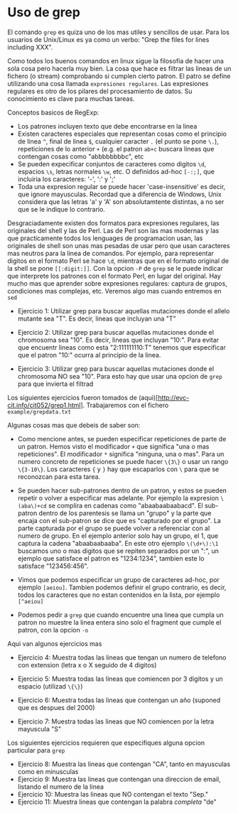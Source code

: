 Uso de grep
===========

El comando `grep` es quiza uno de los mas utiles y sencillos de usar. Para los
usuarios de Unix/Linux es ya como un verbo: "Grep the files for lines including
XXX".

Como todos los buenos comandos en linux sigue la filosofia de hacer una sola
cosa pero hacerla muy bien. La cosa que hace es filtrar las lineas de un
fichero (o stream) comprobando si cumplen cierto patron. El patro se define
utilizando una cosa llamada `expresiones regulares`. Las expresiones regulares
es otro de los pilares del procesamiento de datos. Su conocimiento es clave
para muchas tareas.

Conceptos basicos de RegExp:

* Los patrones incluyen texto que debe encontrarse en la linea
* Existen caracteres especiales que representan cosas como el principio de
  linea `^`, final de linea `$`, cualquier caracter `.` (el punto se pone
  `\.`), repeticiones de lo anterior `+` (e.g. el patron `ab+c` buscara lineas
  que contengan cosas como "abbbbbbbbc", etc
* Se pueden expecificar conjuntos de caracteres como digitos `\d`, espacios
  `\s`, letras normales `\w`, etc. O definidos ad-hoc `[-:;]`, que incluiria
  los caracteres: '-', ':' y ';'
* Toda una expresion regular se puede hacer 'case-insensitive' es decir, que
  ignore mayusculas. Recordad que a diferencia de Windows, Unix considera que
  las letras 'a' y 'A' son absolutamtente distintas, a no ser que se le
  indique lo contrario.

Desgraciadamente existen dos formatos para expresiones regulares, las
originales del shell y las de Perl. Las de Perl son las mas modernas y las que
practicamente todos los lenguages de programacion usan, las originales de shell
son unas mas pesadas de usar pero que usan caracteres mas neutros para la linea
de comandos. Por ejemplo, para representar digitos en el formato Perl se hace
`\d`, mientras que en el formato original de la shell se pone `[[:digit:]]`.
Con la opcion `-P` de `grep` se le puede indicar que interprete los patrones
con el formato Perl, en lugar del original. Hay mucho mas que aprender sobre
expresiones regulares: captura de grupos, condiciones mas complejas, etc.
Veremos algo mas cuando entremos en `sed`

* Ejercicio 1: Utilizar grep para buscar aquellas mutaciones donde el
  allelo mutante sea "T". Es decir, lineas que incluyan una "T"

* Ejercicio 2: Utilizar grep para buscar aquellas mutaciones donde el
  chromosoma sea "10". Es decir, lineas que incluyan "10:". Para evitar que
  encuentr lineas como esta "2:111111110:T" tenemos que especificar que el
  patron "10:" ocurra al principio de la linea.

* Ejercicio 3: Utilizar grep para buscar aquellas mutaciones donde el
  chromosoma NO sea "10". Para esto hay que usar una opcion de `grep` para que
  invierta el filtrad

Los siguientes ejercicios fueron tomados de
(aqui)[http://evc-cit.info/cit052/grep1.html]. Trabajaremos con el fichero
`example/grepdata.txt`

Algunas cosas mas que debeis de saber son:
 
* Como mencione antes, se pueden especificar repeticiones de parte de un
  patron. Hemos visto el modificador `+` que significa "una o mas
  repeticiones". El modificador `*` significa "ninguna, una o mas". Para un
  numero concreto de repeticiones se puede hacer `\{3\}` o usar un rango `\{3-10\}`.
  Los caracteres `{` y `}` hay que escaparlos con `\` para que se reconozcan
  para esta tarea.

* Se pueden hacer sub-patrones dentro de un patron, y estos se pueden repetir o
  volver a especificar mas adelante. Por ejemplo la expresion `\(aba\)+cd` se
  complira en cadenas como "abaabaabaabacd". El sub-patron dentro de los
  parentesis se llama un "grupo" y la parte que encaja con el sub-patron se
  dice que es "capturado por el grupo". La parte capturada por el grupo se
  puede volver a referenciar con al numero de grupo. En el ejemplo anterior
  solo hay un grupo, el 1, que captura la cadena "abaabaabaaba". En este otro
  ejemplo `\(\d+\):\1` buscamos uno o mas digitos que se repiten separados por
  un ":", un ejemplo que satisface el patron es "1234:1234", tambien este lo
  satisface "123456:456".

* Vimos que podemos especificar un grupo de caracteres ad-hoc, por ejemplo
  `[aeiou]`. Tambien podemos definir el grupo contrario, es decir, todos los
  caracteres que no estan contenidos en la lista, por ejemplo `[^aeiou]`

* Podemos pedir a `grep` que cuando encuentre una linea que cumpla un patron no
  muestre la linea entera sino solo el fragment que cumple el patron, con la
  opcion `-o`

Aqui van algunos ejercicios mas

* Ejercicio 4: Muestra todas las lineas que tengan un numero de telefono con
  extension (letra x o X seguido de 4 digitos)

* Ejercicio 5: Muestra todas las lineas que comiencen por 3 digitos y un
  espacio (utilizad `\{\}`)

* Ejercicio 6: Muestra todas las lineas que contengan un año (suponed que es
  despues del 2000)

* Ejercicio 7: Muestra todas las lineas que NO comiencen por la letra mayuscula
  "S"

Los siguientes ejercicios requieren que especifiques alguna opcion particular
para `grep`

* Ejercicio 8: Muestra las lineas que contengan "CA", tanto en mayusculas como
  en minusculas
* Ejercicio 9: Muestra las lineas que contengan una direccion de email,
  listando el numero de la linea
* Ejercicio 10: Muestra las lineas que NO contengan el texto "Sep."
* Ejercicio 11: Muestra lineas que contengan la palabra _completa_ "de"



